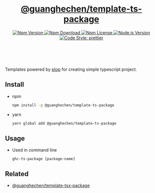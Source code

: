 <header align="center">
  <h1>
    <a href="https://github.com/guanghechen/node-scaffolds/tree/master/packages/template-ts-package#readme">@guanghechen/template-ts-package</a>
  </h1>
  <div>
    <a href="https://www.npmjs.com/package/@guanghechen/template-ts-package">
      <img
        alt="Npm Version"
        src="https://img.shields.io/npm/v/@guanghechen/template-ts-package.svg"
      />
    </a>
    <a href="https://www.npmjs.com/package/@guanghechen/template-ts-package">
      <img
        alt="Npm Download"
        src="https://img.shields.io/npm/dm/@guanghechen/template-ts-package.svg"
      />
    </a>
    <a href="https://www.npmjs.com/package/@guanghechen/template-ts-package">
      <img
        alt="Npm License"
        src="https://img.shields.io/npm/l/@guanghechen/template-ts-package.svg"
      />
    </a>
    <a href="https://github.com/nodejs/node">
      <img
        alt="Node.js Version"
        src="https://img.shields.io/node/v/@guanghechen/template-ts-package"
      />
    </a>
    <a href="https://github.com/prettier/prettier">
      <img
        alt="Code Style: prettier"
        src="https://img.shields.io/badge/code_style-prettier-ff69b4.svg?style=flat-square"
      />
    </a>
  </div>
</header>
<br />


Templates powered by [plop][] for creating simple typescript project.

## Install

* npm

  ```bash
  npm install -g @guanghechen/template-ts-package
  ```

* yarn

  ```bash
  yarn global add @guanghechen/template-ts-package
  ```

## Usage

* Used in command line

  ```shell
  ghc-ts-package [package-name]
  ```


## Related

* [@guanghechen/template-tsx-package][]


[homepage]: https://github.com/guanghechen/node-scaffolds/tree/master/packages/template-ts-package#readme
[@guanghechen/template-ts-package]: https://www.npmjs.com/package/@guanghechen/template-ts-package
[@guanghechen/template-tsx-package]: https://www.npmjs.com/package/@guanghechen/template-tsx-package
[plop]: https://github.com/plopjs/plop
